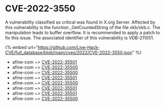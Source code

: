 # CVE-2022-3550

A vulnerability classified as critical was found in X.org Server. Affected by this vulnerability is the function _GetCountedString of the file xkb/xkb.c. The manipulation leads to buffer overflow. It is recommended to apply a patch to fix this issue. The associated identifier of this vulnerability is VDB-211051.

{% embed url="https://github.com/Live-Hack-CVE/full_database/blob/main/cves/2022/CVE-2022-3550.json" %}


* afine-com ~> [CVE-2022-35501](https://www.alice-snow.ru/2022/database/cve-2022-3550/cve-2022-35501-afine-com)
* afine-com ~> [CVE-2022-35500](https://www.alice-snow.ru/2022/database/cve-2022-3550/cve-2022-35500-afine-com)
* afine-com ~> [CVE-2022-35500](https://www.alice-snow.ru/2022/database/cve-2022-3550/cve-2022-35500-afine-com)
* afine-com ~> [CVE-2022-35501](https://www.alice-snow.ru/2022/database/cve-2022-3550/cve-2022-35501-afine-com)
* afine-com ~> [CVE-2022-35500](https://www.alice-snow.ru/2022/database/cve-2022-3550/cve-2022-35500-afine-com)
* afine-com ~> [CVE-2022-35501](https://www.alice-snow.ru/2022/database/cve-2022-3550/cve-2022-35501-afine-com)
* afine-com ~> [CVE-2022-35501](https://www.alice-snow.ru/2022/database/cve-2022-3550/cve-2022-35501-afine-com)
* afine-com ~> [CVE-2022-35500](https://www.alice-snow.ru/2022/database/cve-2022-3550/cve-2022-35500-afine-com)